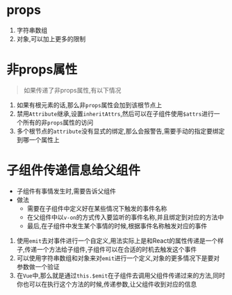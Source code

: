 # props
1. 字符串数组
2. 对象,可以加上更多的限制

# 非props属性
> 如果传递了非props属性,有以下情况

1. 如果有根元素的话,那么非`props`属性会加到该根节点上
2. 禁用`Attribute`继承,设置`inheritAttrs`,然后可以在子组件使用`$attrs`进行一个所有的非`props`属性的访问
3. 多个根节点的`attribute`没有显式的绑定,那么会报警告,需要手动的指定要绑定到哪一个属性上 
# 子组件传递信息给父组件
- 子组件有事情发生时,需要告诉父组件
- 做法
  - 需要在子组件中定义好在某些情况下触发的事件名称
  - 在父组件中以`v-on`的方式传入要监听的事件名称,并且绑定到对应的方法中
  - 最后,在子组件中发生某个事情的时候,根据事件名称触发对应的事件

1. 使用`emit`去对事件进行一个自定义,用法实际上是和React的属性传递是一个样子,传递一个方法给子组件,子组件可以在合适的时机去触发这个事件
2. 可以使用字符串数组和对象来对`emit`进行一个定义,对象的更多情况下是要对参数做一个验证
3. 在`Vue`中,那么就是通过`this.$emit`在子组件去调用父组件传递过来的方法,同时你也可以在执行这个方法的时候,传递参数,让父组件收到对应的信息
